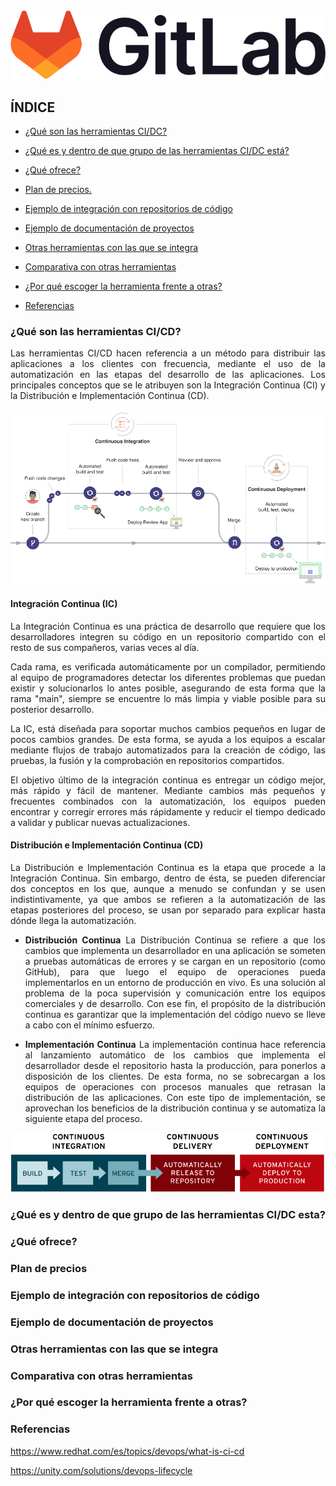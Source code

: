 <div align="justify">

<div align="center">
<img src="https://github.com/samugd17/gitlab/blob/gitlab_samuel/img/gitlab-logo-100.png">
</div>

## ÍNDICE
- [¿Qué son las herramientas CI/DC?](#¿que-son-las-herramientas-ci/dc?)

- [¿Qué es y dentro de que grupo de las herramientas CI/DC está?](#¿que-es-y-dentro-de-que-grupo-de-las-herramientas-ci/dc-esta?)

- [¿Qué ofrece?](#¿que-ofrece?)

- [Plan de precios.](#plan-de-precios.)

- [Ejemplo de integración con repositorios de código](#ejemplo-de-integracion-con-repositorios-de-codigo)

- [Ejemplo de documentación de proyectos](#ejemplo-de-documentación-de-proyectos)

- [Otras herramientas con las que se integra](#otras-herramientas-con-las-que-se-integra)

- [Comparativa con otras herramientas](#comparativa-con-otras-herramientas)

- [¿Por qué escoger la herramienta frente a otras?](#¿por-que-escoger-la-herramienta-frente-a-otras?)

- [Referencias](#referencias)

### ¿Qué son las herramientas CI/CD?

Las herramientas CI/CD hacen referencia a un método para distribuir las aplicaciones a los clientes con frecuencia, mediante el uso de la automatización en las etapas del desarrollo de las aplicaciones. Los principales conceptos que se le atribuyen son la Integración Continua (CI) y la Distribución e Implementación Continua (CD). 

<div align="center">
<img src="https://github.com/samugd17/gitlab/blob/develop/img/gitlab_workflow.png">
</div>

#### Integración Continua (IC)
La Integración Continua es una práctica de desarrollo que requiere que los desarrolladores integren su código en un repositorio compartido con el resto de sus compañeros, varias veces al día.

Cada rama, es verificada automáticamente por un compilador, permitiendo al equipo de programadores detectar los diferentes problemas que puedan existir y solucionarlos lo antes posible, asegurando de esta forma que la rama "main", siempre se encuentre lo más limpia y viable posible para su posterior desarrollo.

La IC, está diseñada para soportar muchos cambios pequeños en lugar de pocos cambios grandes. De esta forma, se ayuda a los equipos a escalar mediante flujos de trabajo automatizados para la creación de código, las pruebas, la fusión y la comprobación en repositorios compartidos.

El objetivo último de la integración continua es entregar un código mejor, más rápido y fácil de mantener. Mediante cambios más pequeños y frecuentes combinados con la automatización, los equipos pueden encontrar y corregir errores más rápidamente y reducir el tiempo dedicado a validar y publicar nuevas actualizaciones.

#### Distribución e Implementación Continua (CD)
La Distribución e Implementación Continua es la etapa que procede a la Integración Continua. Sin embargo, dentro de ésta, se pueden diferenciar dos conceptos en los que, aunque a menudo se confundan y se usen indistintivamente, ya que ambos se refieren a la automatización de las etapas posteriores del proceso, se usan por separado para explicar hasta dónde llega la automatización.

- __Distribución Continua__
La Distribución Continua se refiere a que los cambios que implementa un desarrollador en una aplicación se someten a pruebas automáticas de errores y se cargan en un repositorio (como GitHub), para que luego el equipo de operaciones pueda implementarlos en un entorno de producción en vivo. Es una solución al problema de la poca supervisión y comunicación entre los equipos comerciales y de desarrollo. Con ese fin, el propósito de la distribución continua es garantizar que la implementación del código nuevo se lleve a cabo con el mínimo esfuerzo.

- __Implementación Continua__ 
La implementación continua hace referencia al lanzamiento automático de los cambios que implementa el desarrollador desde el repositorio hasta la producción, para ponerlos a disposición de los clientes. De esta forma, no se sobrecargan a los equipos de operaciones con procesos manuales que retrasan la distribución de las aplicaciones. Con este tipo de implementación, se aprovechan los beneficios de la distribución continua y se automatiza la siguiente etapa del proceso.

<div align="center">
<img src="https://github.com/samugd17/gitlab/blob/develop/img/ci-cd-flow-desktop.png">
</div>

### ¿Qué es y dentro de que grupo de las herramientas CI/DC esta?

### ¿Qué ofrece?
### Plan de precios

### Ejemplo de integración con repositorios de código

### Ejemplo de documentación de proyectos

### Otras herramientas con las que se integra
### Comparativa con otras herramientas
### ¿Por qué escoger la herramienta frente a otras?

### Referencias
https://www.redhat.com/es/topics/devops/what-is-ci-cd

https://unity.com/solutions/devops-lifecycle

</div>
